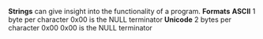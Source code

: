 **Strings** can give insight into the functionality of a program.
**Formats**
	**ASCII**
		1 byte per character
		0x00 is the NULL terminator
	**Unicode**
		2 bytes per character
		0x00 0x00 is the NULL terminator
